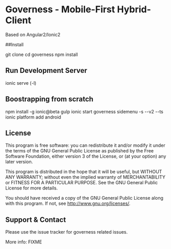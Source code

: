 Governess - Mobile-First Hybrid-Client
==========

Based on Angular2/Ionic2

##Install

git clone
cd governess
npm install

## Run Development Server

ionic serve (-l)

## Boostrapping from scratch

npm install -g ionic@beta gulp
ionic start governess sidemenu -s --v2 --ts
ionic platform add android

## License

This program is free software: you can redistribute it and/or modify
it under the terms of the GNU General Public License as published by
the Free Software Foundation, either version 3 of the License, or
(at your option) any later version.

This program is distributed in the hope that it will be useful,
but WITHOUT ANY WARRANTY; without even the implied warranty of
MERCHANTABILITY or FITNESS FOR A PARTICULAR PURPOSE.  See the
GNU General Public License for more details.

You should have received a copy of the GNU General Public License
along with this program.  If not, see <http://www.gnu.org/licenses/>.

## Support & Contact

Please use the issue tracker for governess related issues.

More info: FIXME
